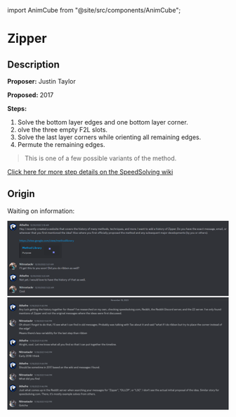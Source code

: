 import AnimCube from "@site/src/components/AnimCube";

# Zipper

<AnimCube params="config=../../ExhibitConfig.txt&facelets=ydydydydywwwwwwwwwbbbdbbbdbgggdgggggodooooooordrdrrrrr" width="400px" height="400px" />

## Description

**Proposer:** Justin Taylor

**Proposed:** 2017

**Steps:**

1. Solve the bottom layer edges and one bottom layer corner.
2. olve the three empty F2L slots.
3. Solve the last layer corners while orienting all remaining edges.
4. Permute the remaining edges.

>This is one of a few possible variants of the method.

[Click here for more step details on the SpeedSolving wiki](https://www.speedsolving.com/wiki/index.php?title=Zipper_Method)

## Origin

Waiting on information:

![](img/Ribbon/Waiting.png)
![](img/Ribbon/FollowUp.png)